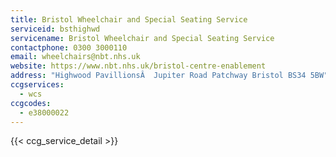 ```yaml
---
title: Bristol Wheelchair and Special Seating Service
serviceid: bsthighwd
servicename: Bristol Wheelchair and Special Seating Service
contactphone: 0300 3000110
email: wheelchairs@nbt.nhs.uk
website: https://www.nbt.nhs.uk/bristol-centre-enablement
address: "Highwood PavillionsÂ  Jupiter Road Patchway Bristol BS34 5BW"
ccgservices:
  - wcs
ccgcodes:
  - e38000022
---
```


{{< ccg_service_detail >}}
